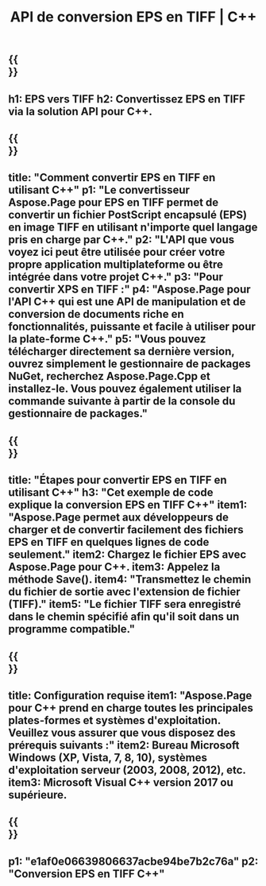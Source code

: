 ﻿---
translation: true
template: /_templates/_conversion-child-cpp.md
title: API de conversion EPS en TIFF | C++
url: /cpp/conversion/eps-to-tiff/
description: Conversion EPS en TIFF fournie par Aspose.Page pour la solution API C++. Fonctionne dans l'environnement d'exécution C++ pour Windows 32 bits, Windows 64 bits et Linux 64 bits.
informat: EPS
outformat: TIFF
otherformats: XPS PS
---

{{<section banner>}}
---
h1: EPS vers TIFF
h2: Convertissez EPS en TIFF via la solution API pour C++.
---

{{<section overview>}}
---
title: "Comment convertir EPS en TIFF en utilisant C++"
p1: "Le convertisseur Aspose.Page pour EPS en TIFF permet de convertir un fichier PostScript encapsulé (EPS) en image TIFF en utilisant n'importe quel langage pris en charge par C++."
p2: "L'API que vous voyez ici peut être utilisée pour créer votre propre application multiplateforme ou être intégrée dans votre projet C++."
p3: "Pour convertir XPS en TIFF :"
p4: "Aspose.Page pour l'API C++ qui est une API de manipulation et de conversion de documents riche en fonctionnalités, puissante et facile à utiliser pour la plate-forme C++."
p5: "Vous pouvez télécharger directement sa dernière version, ouvrez simplement le gestionnaire de packages NuGet, recherchez Aspose.Page.Cpp et installez-le. Vous pouvez également utiliser la commande suivante à partir de la console du gestionnaire de packages."
---

{{<section feature1>}}
---
title: "Étapes pour convertir EPS en TIFF en utilisant C++"
h3: "Cet exemple de code explique la conversion EPS en TIFF C++"
item1: "Aspose.Page permet aux développeurs de charger et de convertir facilement des fichiers EPS en TIFF en quelques lignes de code seulement."
item2: Chargez le fichier EPS avec Aspose.Page pour C++.
item3: Appelez la méthode Save().
item4: "Transmettez le chemin du fichier de sortie avec l'extension de fichier (TIFF)."
item5: "Le fichier TIFF sera enregistré dans le chemin spécifié afin qu'il soit dans un programme compatible."
---

{{<section feature2>}}
---
title: Configuration requise
item1: "Aspose.Page pour C++ prend en charge toutes les principales plates-formes et systèmes d'exploitation. Veuillez vous assurer que vous disposez des prérequis suivants :"
item2: Bureau Microsoft Windows (XP, Vista, 7, 8, 10), systèmes d'exploitation serveur (2003, 2008, 2012), etc.
item3: Microsoft Visual C++ version 2017 ou supérieure.
---

{{<section gist>}}
---
p1: "e1af0e06639806637acbe94be7b2c76a"
p2: "Conversion EPS en TIFF C++"
---
